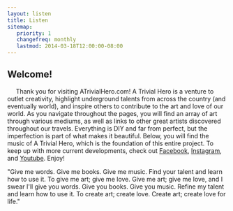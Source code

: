 ```yaml
---
layout: listen
title: Listen
sitemap:
   priority: 1
   changefreq: monthly
   lastmod: 2014-03-18T12:00:00-08:00
---
```


Welcome!
--------
&nbsp;&nbsp;&nbsp;&nbsp;&nbsp;Thank you for visiting ATrivialHero.com! A Trivial Hero is a venture to outlet creativity, highlight underground talents from across the country (and eventually world), and inspire others to contribute to the art and love of our world. As you navigate throughout the pages, you will find an array of art through various mediums, as well as links to other great artists discovered throughout our travels. Everything is DIY and far from perfect, but the imperfection is part of what makes it beautiful. Below, you will find the music of A Trivial Hero, which is the foundation of this entire project. To keep up with more current developments, check out <a href="https://www.facebook.com/ATrivialHero">Facebook</a>, <a href="http://instagram.com/atrivialhero">Instagram</a>, and <a href="https://www.youtube.com/user/atrivialhero">Youtube</a>. Enjoy!

"Give me words. Give me books. Give me music. Find your talent and learn how to use it. To give me art; give me love. Give me art; give me love, and I swear I'll give you words. Give you books. Give you music. Refine my talent and learn how to use it. To create art; create love. Create art; create love for life."
